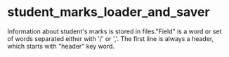 # student_marks_loader_and_saver
Information about student's marks is stored in files."Field" is a word or set of words separated either with '/' or ','. The first line is always a header, which starts with "header" key word. 
